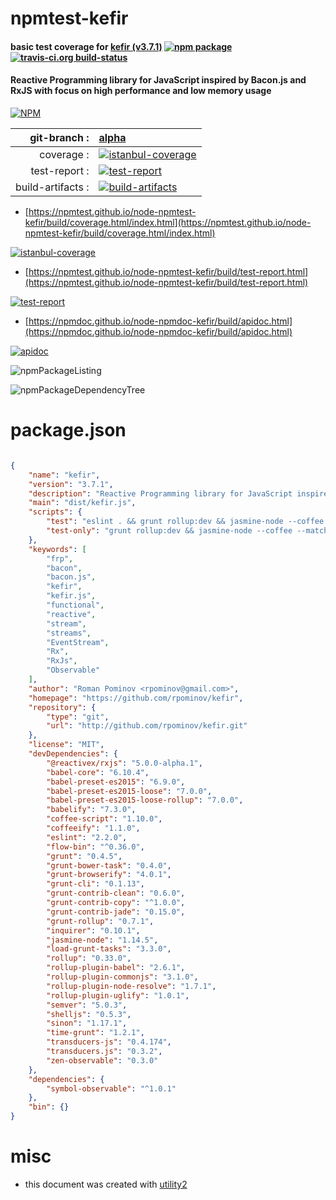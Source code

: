 # npmtest-kefir

#### basic test coverage for  [kefir (v3.7.1)](https://github.com/rpominov/kefir)  [![npm package](https://img.shields.io/npm/v/npmtest-kefir.svg?style=flat-square)](https://www.npmjs.org/package/npmtest-kefir) [![travis-ci.org build-status](https://api.travis-ci.org/npmtest/node-npmtest-kefir.svg)](https://travis-ci.org/npmtest/node-npmtest-kefir)

#### Reactive Programming library for JavaScript inspired by Bacon.js and RxJS with focus on high performance and low memory usage

[![NPM](https://nodei.co/npm/kefir.png?downloads=true&downloadRank=true&stars=true)](https://www.npmjs.com/package/kefir)

| git-branch : | [alpha](https://github.com/npmtest/node-npmtest-kefir/tree/alpha)|
|--:|:--|
| coverage : | [![istanbul-coverage](https://npmtest.github.io/node-npmtest-kefir/build/coverage.badge.svg)](https://npmtest.github.io/node-npmtest-kefir/build/coverage.html/index.html)|
| test-report : | [![test-report](https://npmtest.github.io/node-npmtest-kefir/build/test-report.badge.svg)](https://npmtest.github.io/node-npmtest-kefir/build/test-report.html)|
| build-artifacts : | [![build-artifacts](https://npmtest.github.io/node-npmtest-kefir/glyphicons_144_folder_open.png)](https://github.com/npmtest/node-npmtest-kefir/tree/gh-pages/build)|

- [https://npmtest.github.io/node-npmtest-kefir/build/coverage.html/index.html](https://npmtest.github.io/node-npmtest-kefir/build/coverage.html/index.html)

[![istanbul-coverage](https://npmtest.github.io/node-npmtest-kefir/build/screenCapture.buildCi.browser.%252Ftmp%252Fbuild%252Fcoverage.lib.html.png)](https://npmtest.github.io/node-npmtest-kefir/build/coverage.html/index.html)

- [https://npmtest.github.io/node-npmtest-kefir/build/test-report.html](https://npmtest.github.io/node-npmtest-kefir/build/test-report.html)

[![test-report](https://npmtest.github.io/node-npmtest-kefir/build/screenCapture.buildCi.browser.%252Ftmp%252Fbuild%252Ftest-report.html.png)](https://npmtest.github.io/node-npmtest-kefir/build/test-report.html)

- [https://npmdoc.github.io/node-npmdoc-kefir/build/apidoc.html](https://npmdoc.github.io/node-npmdoc-kefir/build/apidoc.html)

[![apidoc](https://npmdoc.github.io/node-npmdoc-kefir/build/screenCapture.buildCi.browser.%252Ftmp%252Fbuild%252Fapidoc.html.png)](https://npmdoc.github.io/node-npmdoc-kefir/build/apidoc.html)

![npmPackageListing](https://npmtest.github.io/node-npmtest-kefir/build/screenCapture.npmPackageListing.svg)

![npmPackageDependencyTree](https://npmtest.github.io/node-npmtest-kefir/build/screenCapture.npmPackageDependencyTree.svg)



# package.json

```json

{
    "name": "kefir",
    "version": "3.7.1",
    "description": "Reactive Programming library for JavaScript inspired by Bacon.js and RxJS with focus on high performance and low memory usage",
    "main": "dist/kefir.js",
    "scripts": {
        "test": "eslint . && grunt rollup:dev && jasmine-node --coffee --matchall test/specs && flow check",
        "test-only": "grunt rollup:dev && jasmine-node --coffee --matchall test/specs"
    },
    "keywords": [
        "frp",
        "bacon",
        "bacon.js",
        "kefir",
        "kefir.js",
        "functional",
        "reactive",
        "stream",
        "streams",
        "EventStream",
        "Rx",
        "RxJs",
        "Observable"
    ],
    "author": "Roman Pominov <rpominov@gmail.com>",
    "homepage": "https://github.com/rpominov/kefir",
    "repository": {
        "type": "git",
        "url": "http://github.com/rpominov/kefir.git"
    },
    "license": "MIT",
    "devDependencies": {
        "@reactivex/rxjs": "5.0.0-alpha.1",
        "babel-core": "6.10.4",
        "babel-preset-es2015": "6.9.0",
        "babel-preset-es2015-loose": "7.0.0",
        "babel-preset-es2015-loose-rollup": "7.0.0",
        "babelify": "7.3.0",
        "coffee-script": "1.10.0",
        "coffeeify": "1.1.0",
        "eslint": "2.2.0",
        "flow-bin": "^0.36.0",
        "grunt": "0.4.5",
        "grunt-bower-task": "0.4.0",
        "grunt-browserify": "4.0.1",
        "grunt-cli": "0.1.13",
        "grunt-contrib-clean": "0.6.0",
        "grunt-contrib-copy": "^1.0.0",
        "grunt-contrib-jade": "0.15.0",
        "grunt-rollup": "0.7.1",
        "inquirer": "0.10.1",
        "jasmine-node": "1.14.5",
        "load-grunt-tasks": "3.3.0",
        "rollup": "0.33.0",
        "rollup-plugin-babel": "2.6.1",
        "rollup-plugin-commonjs": "3.1.0",
        "rollup-plugin-node-resolve": "1.7.1",
        "rollup-plugin-uglify": "1.0.1",
        "semver": "5.0.3",
        "shelljs": "0.5.3",
        "sinon": "1.17.1",
        "time-grunt": "1.2.1",
        "transducers-js": "0.4.174",
        "transducers.js": "0.3.2",
        "zen-observable": "0.3.0"
    },
    "dependencies": {
        "symbol-observable": "^1.0.1"
    },
    "bin": {}
}
```



# misc
- this document was created with [utility2](https://github.com/kaizhu256/node-utility2)
